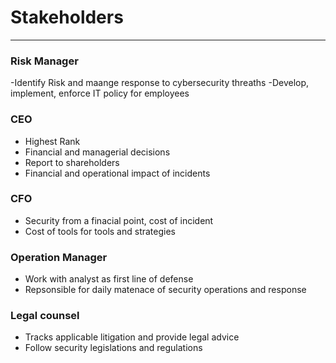 # Stakeholders

---

### Risk Manager
  -Identify Risk and maange response to cybersecurity threaths
  -Develop, implement, enforce IT policy for employees
### CEO
  - Highest Rank
  - Financial and managerial decisions
  - Report to shareholders
  - Financial and operational impact of incidents
### CFO
  - Security from a finacial point, cost of incident
  - Cost of tools for tools and strategies
### Operation Manager
  - Work with analyst as first line of defense
  - Repsonsible for daily matenace of security operations and response
### Legal counsel
  - Tracks applicable litigation and provide legal advice
  - Follow security legislations and regulations
